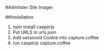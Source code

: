 #Admitster Site Imager

##Installation
1. npm install casperjs
2. Put URLS in urls.json
3. Add sessionid Cookie into capture.coffee
4. run casperjs capture.coffee
